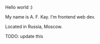 Hello world :)

My name is A. F. Kay.
I'm frontend web dev. 

Located in Russia, Moscow.

TODO: update this

